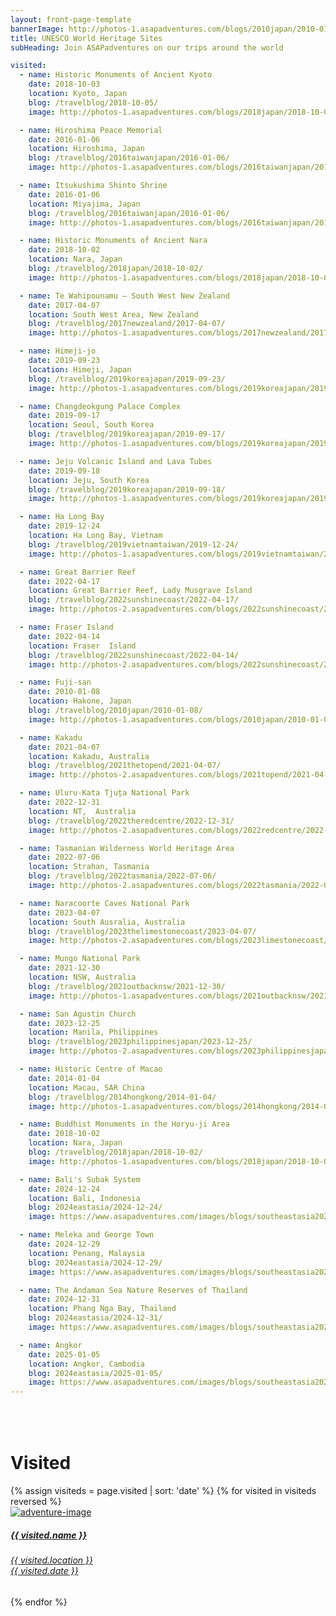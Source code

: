```yaml
---
layout: front-page-template
bannerImage: http://photos-1.asapadventures.com/blogs/2010japan/2010-01-10/dscf1887.jpg_compressed.JPEG
title: UNESCO World Heritage Sites
subHeading: Join ASAPadventures on our trips around the world

visited:
  - name: Historic Monuments of Ancient Kyoto
    date: 2018-10-03
    location: Kyoto, Japan
    blog: /travelblog/2018-10-05/
    image: http://photos-1.asapadventures.com/blogs/2018japan/2018-10-05/IMG_20181005_090344.jpg_compressed.JPEG

  - name: Hiroshima Peace Memorial
    date: 2016-01-06
    location: Hiroshima, Japan
    blog: /travelblog/2016taiwanjapan/2016-01-06/
    image: http://photos-1.asapadventures.com/blogs/2016taiwanjapan/2016-01-06/IMG_3410.JPG_compressed.JPEG

  - name: Itsukushima Shinto Shrine
    date: 2016-01-06
    location: Miyajima, Japan
    blog: /travelblog/2016taiwanjapan/2016-01-06/
    image: http://photos-1.asapadventures.com/blogs/2016taiwanjapan/2016-01-06/IMG_3505.JPG_compressed.JPEG

  - name: Historic Monuments of Ancient Nara
    date: 2018-10-02
    location: Nara, Japan
    blog: /travelblog/2018japan/2018-10-02/
    image: http://photos-1.asapadventures.com/blogs/2018japan/2018-10-02/IMG_9892.jpg_compressed.JPEG

  - name: Te Wahipounamu – South West New Zealand
    date: 2017-04-07
    location: South West Area, New Zealand
    blog: /travelblog/2017newzealand/2017-04-07/
    image: http://photos-1.asapadventures.com/blogs/2017newzealand/2017-04-07/IMG_6388.JPG_compressed.JPEG

  - name: Himeji-jo
    date: 2019-09-23
    location: Himeji, Japan
    blog: /travelblog/2019koreajapan/2019-09-23/
    image: http://photos-1.asapadventures.com/blogs/2019koreajapan/2019-09-23/20190923140253_IMG_1986.jpg_compressed.JPEG

  - name: Changdeokgung Palace Complex
    date: 2019-09-17
    location: Seoul, South Korea
    blog: /travelblog/2019koreajapan/2019-09-17/
    image: http://photos-1.asapadventures.com/blogs/2019koreajapan/2019-09-17/20190917120950_IMG_0947.jpg_compressed.JPEG

  - name: Jeju Volcanic Island and Lava Tubes
    date: 2019-09-18
    location: Jeju, South Korea
    blog: /travelblog/2019koreajapan/2019-09-18/
    image: http://photos-1.asapadventures.com/blogs/2019koreajapan/2019-09-18/20190918171409_IMG_1434.jpg_compressed.JPEG

  - name: Ha Long Bay
    date: 2019-12-24
    location: Ha Long Bay, Vietnam
    blog: /travelblog/2019vietnamtaiwan/2019-12-24/
    image: http://photos-1.asapadventures.com/blogs/2019vietnamtaiwan/2019-12-24/20191224201616_IMG_3559~2.jpg_compressed.JPEG

  - name: Great Barrier Reef
    date: 2022-04-17
    location: Great Barrier Reef, Lady Musgrave Island
    blog: /travelblog/2022sunshinecoast/2022-04-17/
    image: http://photos-2.asapadventures.com/blogs/2022sunshinecoast/2022-04-17/P1010734.jpg_compressed.JPEG

  - name: Fraser Island
    date: 2022-04-14
    location: Fraser  Island
    blog: /travelblog/2022sunshinecoast/2022-04-14/
    image: http://photos-2.asapadventures.com/blogs/2022sunshinecoast/2022-04-14/PXL_20220414_022938188.jpg_compressed.JPEG

  - name: Fuji-san
    date: 2010-01-08
    location: Hakone, Japan
    blog: /travelblog/2010japan/2010-01-08/
    image: http://photos-1.asapadventures.com/blogs/2010japan/2010-01-08/img_4383.jpg_compressed.JPEG

  - name: Kakadu
    date: 2021-04-07
    location: Kakadu, Australia
    blog: /travelblog/2021thetopend/2021-04-07/
    image: http://photos-2.asapadventures.com/blogs/2021topend/2021-04-07/PXL_20210407_015644043.jpg_compressed.JPEG

  - name: Uluru-Kata Tjuṯa National Park
    date: 2022-12-31
    location: NT,  Australia
    blog: /travelblog/2022theredcentre/2022-12-31/
    image: http://photos-2.asapadventures.com/blogs/2022redcentre/2022-12-31/20221231213652_IMG_0023.JPG_compressed.JPEG

  - name: Tasmanian Wilderness World Heritage Area
    date: 2022-07-06
    location: Strahan, Tasmania
    blog: /travelblog/2022tasmania/2022-07-06/
    image: http://photos-2.asapadventures.com/blogs/2022tasmania/2022-07-06/PXL_20220706_022050429.jpg_compressed.JPEG

  - name: Naracoorte Caves National Park
    date: 2023-04-07
    location: South Ausralia, Australia
    blog: /travelblog/2023thelimestonecoast/2023-04-07/
    image: http://photos-2.asapadventures.com/blogs/2023limestonecoast/2023-04-07/PXL_20230407_070048980.jpg

  - name: Mungo National Park
    date: 2021-12-30
    location: NSW, Australia
    blog: /travelblog/2021outbacknsw/2021-12-30/
    image: http://photos-1.asapadventures.com/blogs/2021outbacknsw/2021-12-30/PXL_20211231_094130598.jpg_compressed.JPEG

  - name: San Agustin Church
    date: 2023-12-25
    location: Manila, Philippines
    blog: /travelblog/2023philippinesjapan/2023-12-25/
    image: http://photos-2.asapadventures.com/blogs/2023philippinesjapan/2023-12-25/PXL_20231225_031200386.jpg_compressed.JPEG

  - name: Historic Centre of Macao
    date: 2014-01-04
    location: Macau, SAR China
    blog: /travelblog/2014hongkong/2014-01-04/
    image: http://photos-1.asapadventures.com/blogs/2014hongkong/2014-01-04/IMG_6047.JPG_compressed.JPEG

  - name: Buddhist Monuments in the Horyu-ji Area
    date: 2018-10-02
    location: Nara, Japan
    blog: /travelblog/2018japan/2018-10-02/
    image: http://photos-1.asapadventures.com/blogs/2018japan/2018-10-02/IMG_9901.jpg_compressed.JPEG

  - name: Bali's Subak System
    date: 2024-12-24
    location: Bali, Indonesia
    blog: 2024eastasia/2024-12-24/
    image: https://www.asapadventures.com/images/blogs/southeastasia2024/2024-12-24/PXL_20241224_062455745.jpg_compressed.JPEG

  - name: Meleka and George Town
    date: 2024-12-29
    location: Penang, Malaysia
    blog: 2024eastasia/2024-12-29/
    image: https://www.asapadventures.com/images/blogs/southeastasia2024/2024-12-29/PXL_20241229_061521952.jpg_compressed.JPEG

  - name: The Andaman Sea Nature Reserves of Thailand 
    date: 2024-12-31
    location: Phang Nga Bay, Thailand
    blog: 2024eastasia/2024-12-31/
    image: https://www.asapadventures.com/images/blogs/southeastasia2024/2024-12-31/PXL_20241231_044425767.jpg_compressed.JPEG

  - name: Angkor
    date: 2025-01-05
    location: Angkor, Cambodia
    blog: 2024eastasia/2025-01-05/
    image: https://www.asapadventures.com/images/blogs/southeastasia2024/2025-01-05/PXL_20250104_235431775.jpg_compressed.JPEG
---
```


<div class="row">
  <div class="text-uppercase adventure-list experience">
    <h1 class="animated fadeInUp" style="padding-top: 50px">Visited</h1>
    {% assign visiteds = page.visited | sort: 'date' %}
    {% for visited in visiteds reversed %}
      <div class="col-md-6 col-sm-6 animated fadeInUp" data-wow-delay="0.3s" data-wow-duration="1s">
        <a href="{{ visited.blog }}">
          <img src="{{ visited.image }}" alt="adventure-image" class="img-responsive">
          <div class="overlay-lnk text-uppercase text-center">
            <i class="icon icon-compass"></i>
            <h5>{{ visited.name }}</h5>
            <h6>{{ visited.location }}<br/>{{ visited.date }}</h6>
          </div>
        </a>
      </div>
    {% endfor %}
  </div>
</div>
